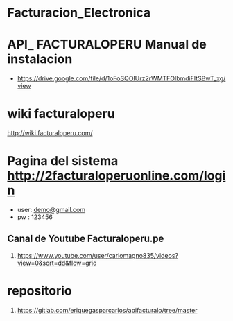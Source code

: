 # Facturacion_Electronica

# API_ FACTURALOPERU Manual de instalacion
- https://drive.google.com/file/d/1oFoSQOIUrz2rWMTFOlbmdiFltSBwT_xg/view

# wiki facturaloperu
http://wiki.facturaloperu.com/

# Pagina del sistema http://2facturaloperuonline.com/login
- user: demo@gmail.com
- pw : 123456

## Canal de Youtube Facturaloperu.pe
1. https://www.youtube.com/user/carlomagno835/videos?view=0&sort=dd&flow=grid

# repositorio 
1. https://gitlab.com/eriquegasparcarlos/apifacturalo/tree/master
